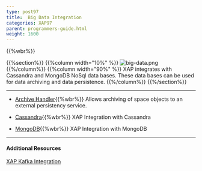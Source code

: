 ```yaml
---
type: post97
title:  Big Data Integration
categories: XAP97
parent: programmers-guide.html
weight: 1600
---
```


{{%wbr%}}

{{%section%}}
{{%column width="10%" %}}
![big-data.png](/attachment_files/subject/big-data.png)
{{%/column%}}
{{%column width="90%" %}}
XAP integrates with Cassandra and MongoDB NoSql data bases. These data bases can be used for data archiving and data persistence.
{{%/column%}}
{{%/section%}}


<hr/>


- [Archive Handler](./archive-container.html){{%wbr%}}
Allows archiving of space objects to an external persistency service.


- [Cassandra](./cassandra.html){{%wbr%}}
XAP Integration with Cassandra

- [MongoDB](./mongodb.html){{%wbr%}}
XAP Integration with MongoDB

<hr/>

#### Additional Resources

[XAP Kafka Integration](/sbp/kafka-integration.html)
